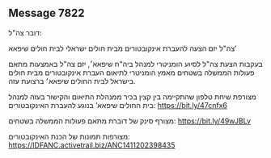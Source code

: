 ## Message 7822

דובר צה"ל: 

צה"ל יזם הצעה להעברת אינקובטורים מבית חולים ישראלי לבית חולים שיפאא’

בעקבות הצעת צה"ל לסיוע הומניטרי למנהל ביה"ח שיפאא׳, יזם צה"ל באמצעות מתאם פעולות הממשלה בשטחים מאמץ הומניטרי לתיאום העברת אינקובטורים מבית חולים בישראל לבית החולים שיפאא׳ ברצועת עזה.

מצורפת שיחת טלפון שהתקיימה בין קצין בכיר ממנהלת התיאום והקישור בעזה למנהל בית החולים שיפאא’ בנוגע להעברת האינקובטורים: https://bit.ly/47cnfx6

מצורף סינק של דוברת מתאם פעולות הממשלה בשטחים: https://bit.ly/49wJBLv

מצורפות תמונות של הכנת האינקובטורים: https://IDFANC.activetrail.biz/ANC1411202398435

